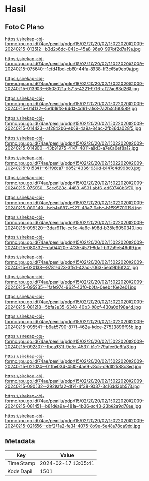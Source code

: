 # Hasil

## Foto C Plano

https://sirekap-obj-formc.kpu.go.id/74ae/pemilu/pdpr/15/02/20/20/02/1502202002009-20240215-013512--b3d2b6dc-042c-45a8-96e0-997bf2d7a19a.jpg

https://sirekap-obj-formc.kpu.go.id/74ae/pemilu/pdpr/15/02/20/20/02/1502202002009-20240215-075640--1cfd41bd-cb60-44fa-8938-ff3c65a9eb9a.jpg

https://sirekap-obj-formc.kpu.go.id/74ae/pemilu/pdpr/15/02/20/20/02/1502202002009-20240215-013903--6508021a-5715-4221-9716-af27ac83d268.jpg

https://sirekap-obj-formc.kpu.go.id/74ae/pemilu/pdpr/15/02/20/20/02/1502202002009-20240215-014132--5e1b16f8-64d3-4d61-afe3-7a2b4cf60589.jpg

https://sirekap-obj-formc.kpu.go.id/74ae/pemilu/pdpr/15/02/20/20/02/1502202002009-20240215-014423--af2842b6-eb69-4a9a-84ac-2fb86da028f5.jpg

https://sirekap-obj-formc.kpu.go.id/74ae/pemilu/pdpr/15/02/20/20/02/1502202002009-20240215-014900--43b91975-4147-4811-a8d3-a7e0a6ef8a12.jpg

https://sirekap-obj-formc.kpu.go.id/74ae/pemilu/pdpr/15/02/20/20/02/1502202002009-20240215-015341--61f98ca7-6852-4336-930d-b147c4d998d0.jpg

https://sirekap-obj-formc.kpu.go.id/74ae/pemilu/pdpr/15/02/20/20/02/1502202002009-20240215-075950--5cec528c-4488-4531-abf6-ad53748b6f70.jpg

https://sirekap-obj-formc.kpu.go.id/74ae/pemilu/pdpr/15/02/20/20/02/1502202002009-20240215-080349--bcb4a887-c927-48e7-9ebc-b1f595700154.jpg

https://sirekap-obj-formc.kpu.go.id/74ae/pemilu/pdpr/15/02/20/20/02/1502202002009-20240215-095320--3dae911e-cc6c-4a6c-b98d-b35fe6050340.jpg

https://sirekap-obj-formc.kpu.go.id/74ae/pemilu/pdpr/15/02/20/20/02/1502202002009-20240215-080832--da04420e-4135-4571-8daf-b32a9e546d19.jpg

https://sirekap-obj-formc.kpu.go.id/74ae/pemilu/pdpr/15/02/20/20/02/1502202002009-20240215-020138--9781ed23-3f9d-42ac-a063-5eaf9b16f241.jpg

https://sirekap-obj-formc.kpu.go.id/74ae/pemilu/pdpr/15/02/20/20/02/1502202002009-20240215-095935--1fafe974-962f-43f0-b0fa-0eeb4f6e2e01.jpg

https://sirekap-obj-formc.kpu.go.id/74ae/pemilu/pdpr/15/02/20/20/02/1502202002009-20240215-081218--5bfa2e35-6348-40b3-98cf-430a0d198a4d.jpg

https://sirekap-obj-formc.kpu.go.id/74ae/pemilu/pdpr/15/02/20/20/02/1502202002009-20240215-095541--b6ab5790-877f-462a-bdce-27523896f95b.jpg

https://sirekap-obj-formc.kpu.go.id/74ae/pemilu/pdpr/15/02/20/20/02/1502202002009-20240215-092807--fbca931f-9e5c-4537-b1c1-79afee0e6fa3.jpg

https://sirekap-obj-formc.kpu.go.id/74ae/pemilu/pdpr/15/02/20/20/02/1502202002009-20240215-021024--01fbe034-45f0-4ae9-a8c5-c9d02588c3ed.jpg

https://sirekap-obj-formc.kpu.go.id/74ae/pemilu/pdpr/15/02/20/20/02/1502202002009-20240215-090532--2929afa2-df91-4f38-9037-3c16dd3bb573.jpg

https://sirekap-obj-formc.kpu.go.id/74ae/pemilu/pdpr/15/02/20/20/02/1502202002009-20240215-081451--b81d6a9a-481a-4b36-ac43-23b62a9d78ae.jpg

https://sirekap-obj-formc.kpu.go.id/74ae/pemilu/pdpr/15/02/20/20/02/1502202002009-20240215-021656--dbf271a2-fe34-4075-8b9e-5e48a78ca9dd.jpg


## Metadata

| Key        | Value               |
| ---------- | ------------------- |
| Time Stamp | 2024-02-17 13:05:41 |
| Kode Dapil | 1501                |



